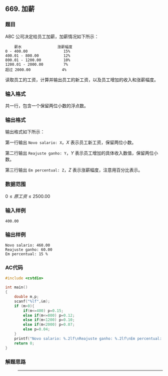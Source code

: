 ##  669. 加薪

### 题目

ABC 公司决定给员工加薪，加薪情况如下所示：

```
    薪水                涨薪幅度
0 - 400.00                15%
400.01 - 800.00           12%
800.01 - 1200.00          10%
1200.01 - 2000.00         7%
超过 2000.00              4%
```

读取员工的工资，计算并输出员工的新工资，以及员工增加的收入和涨薪幅度。

### 输入格式

共一行，包含一个保留两位小数的浮点数。

### 输出格式

输出格式如下所示：

第一行输出 `Novo salario: X`，$X$ 表示员工新工资，保留两位小数。

第二行输出 `Reajuste ganho: Y`，$Y$ 表示员工增加的具体收入数值，保留两位小数。

第三行输出 `Em percentual: Z`，$Z$ 表示涨薪幅度，注意用百分比表示。

### 数据范围

$0≤原工资≤2500.00$

### 输入样例

```
400.00
```

### 输出样例

```
Novo salario: 460.00
Reajuste ganho: 60.00
Em percentual: 15 %
```

### AC代码

```c++
#include <cstdio>

int main()
{
    double m,p;
    scanf("%lf",&m);
    if (m>0){
        if(m<=400) p=0.15;
        else if(m<=800) p=0.12;
        else if(m<1200) p=0.10;
        else if(m<2000) p=0.07;
        else p=0.04;
    }
    printf("Novo salario: %.2lf\nReajuste ganho: %.2lf\nEm percentual: %.lf %\n",m*p+m,m*p,p*100);
    return 0;
}
```

### 解题思路

>****

